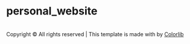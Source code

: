 # personal_website
</br><!-- Link back to Colorlib can't be removed. Template is licensed under CC BY 3.0. -->
Copyright &copy;<script>document.write(new Date().getFullYear());</script> All rights reserved | This template is made with <i class="fa fa-heart-o" aria-hidden="true"></i> by <a href="https://colorlib.com" target="_blank">Colorlib</a>
<!-- Link back to Colorlib can't be removed. Template is licensed under CC BY 3.0. -->
